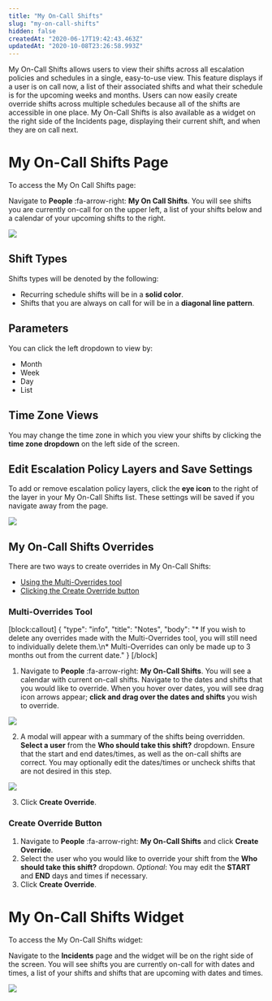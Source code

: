 ```yaml
---
title: "My On-Call Shifts"
slug: "my-on-call-shifts"
hidden: false
createdAt: "2020-06-17T19:42:43.463Z"
updatedAt: "2020-10-08T23:26:58.993Z"
---
```

My On-Call Shifts allows users to view their shifts across all escalation policies and schedules in a single, easy-to-use view. This feature displays if a user is on call now, a list of their associated shifts and what their schedule is for the upcoming weeks and months. Users can now easily create override shifts across multiple schedules because all of the shifts are accessible in one place. My On-Call Shifts is also available as a widget on the right side of the Incidents page, displaying their current shift, and when they are on call next. 

# My On-Call Shifts Page

To access the My On Call Shifts page:

Navigate to **People** :fa-arrow-right: **My On Call Shifts**. You will see shifts you are currently on-call for on the upper left, a list of your shifts below and a calendar of your upcoming shifts to the right.


![](https://files.readme.io/341be83-my-on-call-shifts-overview.png)

## Shift Types

Shifts types will be denoted by the following:

* Recurring schedule shifts will be in a **solid color**.
* Shifts that you are always on call for will be in a **diagonal line pattern**. 

## Parameters

You can click the left dropdown to view by:

* Month
* Week
* Day
* List

## Time Zone Views

You may change the time zone in which you view your shifts by clicking the **time zone dropdown** on the left side of the screen. 

## Edit Escalation Policy Layers and Save Settings

To add or remove escalation policy layers, click the **eye icon** to the right of the layer in your My On-Call Shifts list. These settings will be saved if you navigate away from the page. 

![](https://files.readme.io/91c6635-my-on-call-shifts-edit-shift-view.png)

## My On-Call Shifts Overrides

There are two ways to create overrides in My On-Call Shifts:

* [Using the Multi-Overrides tool](https://support.pagerduty.com/docs/my-on-call-shifts#multi-overrides-tool)
* [Clicking the Create Override button](https://support.pagerduty.com/docs/my-on-call-shifts#create-override-button)

### Multi-Overrides Tool
[block:callout]
{
  "type": "info",
  "title": "Notes",
  "body": "* If you wish to delete any overrides made with the Multi-Overrides tool, you will still need to individually delete them.\n* Multi-Overrides can only be made up to 3 months out from the current date."
}
[/block]
1. Navigate to **People** :fa-arrow-right: **My On-Call Shifts**. You will see a calendar with current on-call shifts. Navigate to the dates and shifts that you would like to override. When you hover over dates, you will see drag icon arrows appear; **click and drag over the dates and shifts** you wish to override.

![](https://files.readme.io/698e62d-multi-overrides-drag-dates.png)

2. A modal will appear with a summary of the shifts being overridden. **Select a user** from the **Who should take this shift?** dropdown. Ensure that the start and end dates/times, as well as the on-call shifts are correct. You may optionally edit the dates/times or uncheck shifts that are not desired in this step.

![](https://files.readme.io/1cf7f4f-multi-overrides-create-override.png)

3. Click **Create Override**.

### Create Override Button

1. Navigate to **People** :fa-arrow-right: **My On-Call Shifts** and click **Create Override**.
2. Select the user who you would like to override your shift from the **Who should take this shift?** dropdown. *Optional*: You may edit the **START** and **END** days and times if necessary.
3. Click **Create Override**.

# My On-Call Shifts Widget

To access the My On-Call Shifts widget:

Navigate to the **Incidents** page and the widget will be on the right side of the screen. You will see shifts you are currently on-call for with dates and times, a list of your shifts and shifts that are upcoming with dates and times.


![](https://files.readme.io/cebd1e6-my-on-call-shifts-widget.png)
